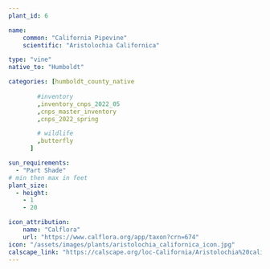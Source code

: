 ```yaml
---
plant_id: 6

name: 
    common: "California Pipevine" 
    scientific: "Aristolochia Californica" 

type: "vine"
native_to: "Humboldt"

categories: [humboldt_county_native
        
        #inventory 
        ,inventory_cnps_2022_05
        ,cnps_master_inventory
        ,cnps_2022_spring

        # wildlife
        ,butterfly
      ]

sun_requirements:
  - "Part Shade"
# min then max in feet
plant_size:
  - height: 
    - 1
    - 20

icon_attribution: 
    name: "Calflora"
    url: "https://www.calflora.org/app/taxon?crn=674"
icon: "/assets/images/plants/aristolochia_californica_icon.jpg"
calscape_link: "https://calscape.org/loc-California/Aristolochia%20californica(%20)"
---
```


